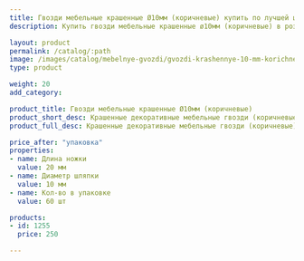 ```yaml
---
title: Гвозди мебельные крашенные Ø10мм (коричневые) купить по лучшей цене с доставкой - Поролоныч
description: Купить гвозди мебельные крашенные ø10мм (коричневые) в розницу с доставкой по Москве в интернет-магазине Поролоныча.

layout: product
permalink: /catalog/:path
image: /images/catalog/mebelnye-gvozdi/gvozdi-krashennye-10-mm-korichnevye-01_1600w.jpg
type: product

weight: 20
add_category: 

product_title: Гвозди мебельные крашенные Ø10мм (коричневые)
product_short_desc: Крашенные декоративные мебельные гвозди (коричневые). Диаметр шляпки 10 мм, длина ножки 20 мм.
product_full_desc: Крашенные декоративные мебельные гвозди (коричневые). Диаметр шляпки 10 мм, длина ножки 20 мм.

price_after: "упаковка"
properties:
- name: Длина ножки
  value: 20 мм
- name: Диаметр шляпки
  value: 10 мм
- name: Кол-во в упаковке
  value: 60 шт

products:
- id: 1255
  price: 250

---
```


